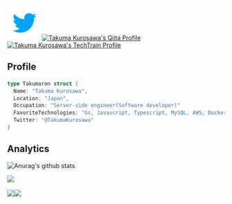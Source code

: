 <a href="https://twitter.com/TakumaKurosawa"><img src="https://raw.githubusercontent.com/github/explore/80688e429a7d4ef2fca1e82350fe8e3517d3494d/topics/twitter/twitter.png" alt="Takuma Kurosawa's Twitter Profile" width="80"></a><a href="https://qiita.com/TakumaKurosawa"><img src="https://user-images.githubusercontent.com/39955827/92426538-246a0280-f1c5-11ea-9a60-9b85e86bb662.png" alt="Takuma Kurosawa's Qiita Profile" height="80"></a><a href="https://techbowl.co.jp/techtrain/mentors/78"><img src="https://user-images.githubusercontent.com/39955827/92427155-b6bed600-f1c6-11ea-9bc2-43a14d2a9627.jpg" alt="Takuma Kurosawa's TechTrain Profile" width="80"></a>

## Profile
``` go
type Takumaron struct {
  Name: "Takuma Kurosawa",
  Location: "Japan",
  Occupation: "Server-side engineer(Software developer)"
  FavoriteTechnologies: "Go, Javascript, Typescript, MySQL, AWS, Docker, Kubernetes(GKE), Nuxt(Vue)"
  Twitter: "@TakumaKurosawa"
}
```

## Analytics
![Anurag's github stats](https://github-readme-stats.vercel.app/api?username=Takumaron&count_private=true&show_icons=true&theme=radical)

[![](https://raw.githubusercontent.com/Takumaron/Takumaron/master/profile-summary-card-output/solarized/0-profile-details.svg)](https://github.com/vn7n24fzkq/github-profile-summary-cards)

[![](https://raw.githubusercontent.com/Takumaron/Takumaron/master/profile-summary-card-output/solarized/1-repos-per-language.svg)](https://github.com/vn7n24fzkq/github-profile-summary-cards)[![](https://raw.githubusercontent.com/Takumaron/Takumaron/master/profile-summary-card-output/solarized/2-most-commit-language.svg)](https://github.com/vn7n24fzkq/github-profile-summary-cards)
